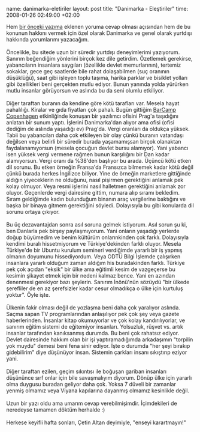 name: danimarka-eletiriler
layout: post
title: "Danimarka - Eleştiriler"
time: 2008-01-26 02:49:00 +02:00

Hem <a href="http://blog.tayfunsen.com/2008/01/hayvanat-bahesi-turu.html">bir önceki yazıma</a> eklenen yoruma cevap olması açısından hem de bu konunun hakkını vermek için özel olarak Danimarka ve genel olarak yurtdışı hakkında yorumlarımı yazacağım.<br /><br />Öncelikle, bu sitede uzun bir süredir yurtdışı deneyimlerimi yazıyorum. Sanırım beğendiğim yönlerini birçok kez dile getirdim. Özetlemek gerekirse, yabancıların insanlara saygıları (özellikle devlet memurlarının), tertemiz sokaklar, gece geç saatlerde bile rahat dolaşabilmen (suç oranının düşüklüğü), saat gibi işleyen toplu taşıma, harika parklar ve bisiklet yolları gibi özellikleri beni gerçekten mutlu ediyor. Bunun yanında yolda yürürken mutlu insanlar görüyorsun ve aslında bu da seni olumlu etkiliyor.<br /><br />Diğer taraftan buranın da kendine göre kötü tarafları var. Mesela hayat pahalılığı. Kiralar ve gıda fiyatları çok pahalı. Bugün gittiğim <a href="http://barcamp.org/BarCampCopenhagen">BarCamp Copenhagen</a> etkinliğinde konuşan bir yazılımcı ofisini Prag'a taşıdığını anlatan bir sunum yaptı. İşlerini Danimarka'dan alıyor ama ofisi (ofisi dediğim de aslında yaşadığı ev) Prag'da. Vergi oranları da oldukça yüksek. Tabii bu yabancıları daha çok etkileyen bir olay çünkü buranın vatandaşı değilsen veya belirli bir süredir burada yaşamamışsan birçok olanaktan faydalanamıyorsun (mesela çocuğun devlet bursu alamıyor). Yani yabancı isen yüksek vergi vermene rağmen bunun karşılığını bir Dan kadar alamıyorsun. Vergi oranı da %38'den başlıyor bu arada. Üçüncü kötü etken dil sorunu. Bu etken örneğin Fransa'da Fransızca bilmemek kadar kötü değil çünkü burada herkes İngilizce biliyor. Yine de örneğin marketlere gittiğinde aldığın yiyeceklerin ne olduğunu, nasıl pişirmen gerektiğini anlamak pek kolay olmuyor. Veya resmi işlerini nasıl halletmen gerektiğini anlamak zor oluyor. Geçenlerde vergi dairesine gittim, numara alıp sıramı bekledim. Sıram geldiğimde kadın bulunduğum binanın araç vergilerine baktığını ve başka bir binaya gitmem gerektiğini söyledi. Dolayısıyla bu gibi konularda dil sorunu ortaya çıkıyor.<br /><br />Bu üç dezavantajdan sonra asıl soruna gelmek istiyorum. Asıl sorun şu ki, ben Danlarla pek birşey paylaşmıyorum. Yani onların yaşadığı yerlerde doğup büyümedim ve benim kültürüm onlarınkinden çok farklı. Dolayısıyla kendimi buralı hissetmiyorum ve Türkiye'dekinden farklı oluyor. Mesela Türkiye'de bir Ubuntu kurulum semineri verdiğimde yararlı bir iş yapmış olmanın doyumunu hissediyordum. Veya ODTÜ Bilgi İşlemde çalışırken insanlara yararlı olduğum zaman aldığım his buradakinden farklı. Türkiye pek çok açıdan "eksik" bir ülke ama eğitimli kesim de vazgeçerse bu kesimin şikayet etmek için bir nedeni kalmaz bence. Yani en azından denenmesi gerekiyor bazı şeylerin. Sanırım İnönü'nün sözüydü "bir ülkede şerefliler de  en az şerefsizler kadar cesur olmadıkça o ülke için kurtuluş yoktur". Öyle işte.<br /><br />Ülkenin fakir olması değil de yozlaşma beni daha çok yaralıyor aslında. Saçma sapan TV programlarından anlaşılıyor pek çok şey veya gazete haberlerinden. İnsanlar kitap okumuyorlar ve çok kolay kandırılıyorlar, ve sanırım eğitim sistemi de eğitemiyor insanları. Yolsuzluk, rüşvet vs. artık insanlar tarafından kanıksanmış durumda. Bu beni çok rahatsız ediyor. Devlet dairesinde hakkım olan bir işi yaptıramadığımda arkadaşımın "torpilin yok muydu" demesi beni fena sinir ediyor. İşte o durumda "her şeyi bırakıp gidebilirim" diye düşünüyor insan. Sistemin çarkları insanı sıkıştırıp eziyor yani.<br /><br />Diğer taraftan ezilen, geçim sıkıntısı ile boğuşan gariban insanları düşününce sırf onlar için bile savaşmalıyım diyorum. Dönüp ülke için yararlı olma duygusu buradan geliyor daha çok. Yoksa 7 düveli bir zamanlar yenmiş olmamız veya Viyana kapılarına dayanmış olmamız kesinlikle değil.<br /><br />Uzun bir yazı oldu ama umarım cevap verebilmişimdir. İçimdekileri de neredeyse tamamen döktüm herhalde :)<br /><br />Herkese keyifli hafta sonları, Çetin Altan deyimiyle, "enseyi karartmayın!"
